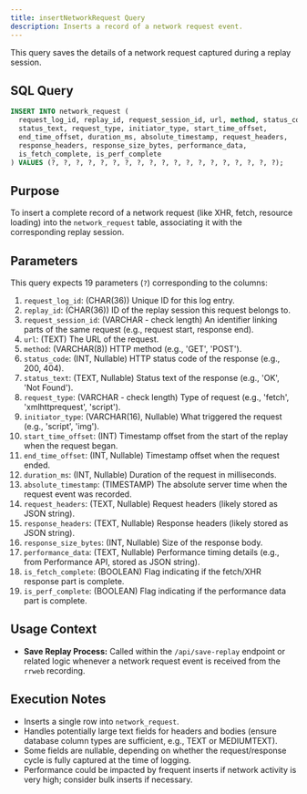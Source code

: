 ```yaml
---
title: insertNetworkRequest Query
description: Inserts a record of a network request event.
---
```


This query saves the details of a network request captured during a replay session.

## SQL Query

```sql
INSERT INTO network_request (
  request_log_id, replay_id, request_session_id, url, method, status_code, 
  status_text, request_type, initiator_type, start_time_offset, 
  end_time_offset, duration_ms, absolute_timestamp, request_headers, 
  response_headers, response_size_bytes, performance_data, 
  is_fetch_complete, is_perf_complete
) VALUES (?, ?, ?, ?, ?, ?, ?, ?, ?, ?, ?, ?, ?, ?, ?, ?, ?, ?, ?);
```

## Purpose

To insert a complete record of a network request (like XHR, fetch, resource loading) into the `network_request` table, associating it with the corresponding replay session.

## Parameters

This query expects 19 parameters (`?`) corresponding to the columns:

1.  `request_log_id`: (CHAR(36)) Unique ID for this log entry.
2.  `replay_id`: (CHAR(36)) ID of the replay session this request belongs to.
3.  `request_session_id`: (VARCHAR - check length) An identifier linking parts of the same request (e.g., request start, response end).
4.  `url`: (TEXT) The URL of the request.
5.  `method`: (VARCHAR(8)) HTTP method (e.g., 'GET', 'POST').
6.  `status_code`: (INT, Nullable) HTTP status code of the response (e.g., 200, 404).
7.  `status_text`: (TEXT, Nullable) Status text of the response (e.g., 'OK', 'Not Found').
8.  `request_type`: (VARCHAR - check length) Type of request (e.g., 'fetch', 'xmlhttprequest', 'script').
9.  `initiator_type`: (VARCHAR(16), Nullable) What triggered the request (e.g., 'script', 'img').
10. `start_time_offset`: (INT) Timestamp offset from the start of the replay when the request began.
11. `end_time_offset`: (INT, Nullable) Timestamp offset when the request ended.
12. `duration_ms`: (INT, Nullable) Duration of the request in milliseconds.
13. `absolute_timestamp`: (TIMESTAMP) The absolute server time when the request event was recorded.
14. `request_headers`: (TEXT, Nullable) Request headers (likely stored as JSON string).
15. `response_headers`: (TEXT, Nullable) Response headers (likely stored as JSON string).
16. `response_size_bytes`: (INT, Nullable) Size of the response body.
17. `performance_data`: (TEXT, Nullable) Performance timing details (e.g., from Performance API, stored as JSON string).
18. `is_fetch_complete`: (BOOLEAN) Flag indicating if the fetch/XHR response part is complete.
19. `is_perf_complete`: (BOOLEAN) Flag indicating if the performance data part is complete.

## Usage Context

-   **Save Replay Process:** Called within the `/api/save-replay` endpoint or related logic whenever a network request event is received from the `rrweb` recording.

## Execution Notes

-   Inserts a single row into `network_request`.
-   Handles potentially large text fields for headers and bodies (ensure database column types are sufficient, e.g., TEXT or MEDIUMTEXT).
-   Some fields are nullable, depending on whether the request/response cycle is fully captured at the time of logging.
-   Performance could be impacted by frequent inserts if network activity is very high; consider bulk inserts if necessary. 